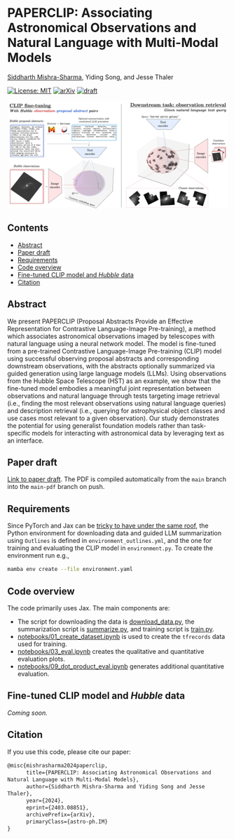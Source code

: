 # PAPERCLIP: Associating Astronomical Observations and Natural Language with Multi-Modal Models<!-- omit from toc -->

[Siddharth Mishra-Sharma](mailto:smsharma@mit.edu), Yiding Song, and Jesse Thaler

[![License: MIT](https://img.shields.io/badge/License-MIT-red.svg)](https://opensource.org/licenses/MIT)
[![arXiv](https://img.shields.io/badge/arXiv-2403.08851%20-green.svg)](https://arxiv.org/abs/2403.08851)
[![draft](https://img.shields.io/badge/Draft-PDF-blue)](https://github.com/smsharma/HubbleCLIP/blob/main-pdf/paper/hubble_paperclip.pdf)

![Figure](paper/plots/figure.png)

## Contents<!-- omit from toc -->

- [Abstract](#abstract)
- [Paper draft](#paper-draft)
- [Requirements](#requirements)
- [Code overview](#code-overview)
- [Fine-tuned CLIP model and _Hubble_ data](#fine-tuned-clip-model-and-hubble-data)
- [Citation](#citation)

## Abstract

We present PAPERCLIP (Proposal Abstracts Provide an Effective Representation for Contrastive Language-Image Pre-training), a method which associates astronomical observations imaged by telescopes with natural language using a neural network model. The model is fine-tuned from a pre-trained Contrastive Language-Image Pre-training (CLIP) model using successful observing proposal abstracts and corresponding downstream observations, with the abstracts optionally summarized via guided generation using large language models (LLMs). Using observations from the Hubble Space Telescope (HST) as an example, we show that the fine-tuned model embodies a meaningful joint representation between observations and natural language through tests targeting image retrieval (i.e., finding the most relevant observations using natural language queries) and description retrieval (i.e., querying for astrophysical object classes and use cases most relevant to a given observation). Our study demonstrates the potential for using generalist foundation models rather than task-specific models for interacting with astronomical data by leveraging text as an interface.

## Paper draft

[Link to paper draft](https://github.com/smsharma/HubbleCLIP/blob/main-pdf/paper/hubble_paperclip.pdf). The PDF is compiled automatically from the `main` branch into the `main-pdf` branch on push.

## Requirements

Since PyTorch and Jax can be [tricky to have under the same roof](https://github.com/google/jax/issues/18032), the Python environment for downloading data and guided LLM summarization using `Outlines` is defined in `environment_outlines.yml`, and the one for training and evaluating the CLIP model in `environment.py`. To create the environment run e.g.,
``` sh
mamba env create --file environment.yaml
```

## Code overview

The code primarily uses Jax. The main components are:

- The script for downloading the data is [download_data.py](download_data.py), the summarization script is [summarize.py](summarize.py), and training script is [train.py](train.py).
- [notebooks/01_create_dataset.ipynb](notebooks/01_create_dataset.ipynb) is used to create the `tfrecords` data used for training.
- [notebooks/03_eval.ipynb](notebooks/03_eval.ipynb) creates the qualitative and quantitative evaluation plots.
- [notebooks/09_dot_product_eval.ipynb](notebooks/09_dot_product_eval.ipynb) generates additional quantitative evaluation.

## Fine-tuned CLIP model and _Hubble_ data

_Coming soon._

## Citation

If you use this code, please cite our paper:

```
@misc{mishrasharma2024paperclip,
      title={PAPERCLIP: Associating Astronomical Observations and Natural Language with Multi-Modal Models}, 
      author={Siddharth Mishra-Sharma and Yiding Song and Jesse Thaler},
      year={2024},
      eprint={2403.08851},
      archivePrefix={arXiv},
      primaryClass={astro-ph.IM}
}
```